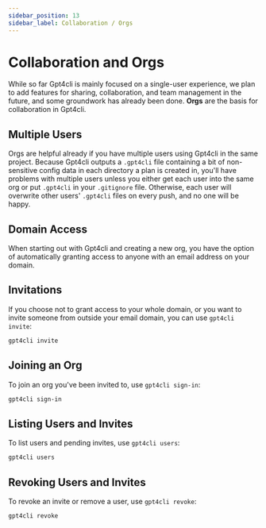 ```yaml
---
sidebar_position: 13
sidebar_label: Collaboration / Orgs
---
```


# Collaboration and Orgs

While so far Gpt4cli is mainly focused on a single-user experience, we plan to add features for sharing, collaboration, and team management in the future, and some groundwork has already been done. **Orgs** are the basis for collaboration in Gpt4cli.

## Multiple Users

Orgs are helpful already if you have multiple users using Gpt4cli in the same project. Because Gpt4cli outputs a `.gpt4cli` file containing a bit of non-sensitive config data in each directory a plan is created in, you'll have problems with multiple users unless you either get each user into the same org or put `.gpt4cli` in your `.gitignore` file. Otherwise, each user will overwrite other users' `.gpt4cli` files on every push, and no one will be happy.

## Domain Access

When starting out with Gpt4cli and creating a new org, you have the option of automatically granting access to anyone with an email address on your domain.

## Invitations

If you choose not to grant access to your whole domain, or you want to invite someone from outside your email domain, you can use `gpt4cli invite`:

```bash
gpt4cli invite
```

## Joining an Org

To join an org you've been invited to, use `gpt4cli sign-in`:

```bash
gpt4cli sign-in
```

## Listing Users and Invites

To list users and pending invites, use `gpt4cli users`:

```bash
gpt4cli users
```

## Revoking Users and Invites

To revoke an invite or remove a user, use `gpt4cli revoke`:

```bash
gpt4cli revoke
```
